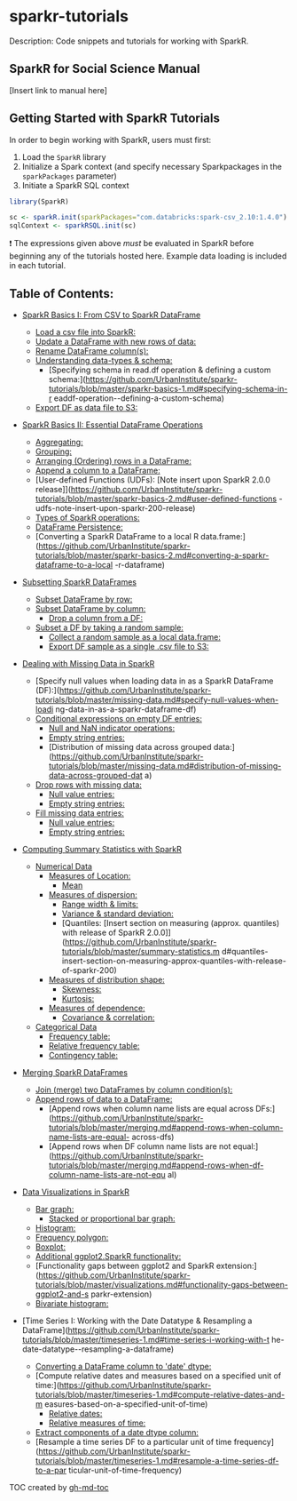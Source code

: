 # sparkr-tutorials

Description: Code snippets and tutorials for working with SparkR.

## SparkR for Social Science Manual

[Insert link to manual here]

## Getting Started with SparkR Tutorials

In order to begin working with SparkR, users must first:

1. Load the `SparkR` library
2. Initialize a Spark context (and specify necessary Sparkpackages in the `sparkPackages` parameter)
3. Initiate a SparkR SQL context

```r
library(SparkR)

sc <- sparkR.init(sparkPackages="com.databricks:spark-csv_2.10:1.4.0")
sqlContext <- sparkRSQL.init(sc)
```

:heavy_exclamation_mark: The expressions given above _must_ be evaluated in SparkR before beginning any of the tutorials hosted here. Example data loading is included in each tutorial.


## Table of Contents:

  * [SparkR Basics I: From CSV to SparkR DataFrame](https://github.com/UrbanInstitute/sparkr-tutorials/blob/master/sparkr-basics-1.md#sparkr-basics-i-from-csv-to-sparkr-dataframe)
      * [Load a csv file into SparkR:](https://github.com/UrbanInstitute/sparkr-tutorials/blob/master/sparkr-basics-1.md#load-a-csv-file-into-sparkr)
      * [Update a DataFrame with new rows of data:](https://github.com/UrbanInstitute/sparkr-tutorials/blob/master/sparkr-basics-1.md#update-a-dataframe-with-new-rows-of-data)
      * [Rename DataFrame column(s):](https://github.com/UrbanInstitute/sparkr-tutorials/blob/master/sparkr-basics-1.md#rename-dataframe-columns)
      * [Understanding data\-types &amp; schema:](https://github.com/UrbanInstitute/sparkr-tutorials/blob/master/sparkr-basics-1.md#understanding-data-types--schema)
        * [Specifying schema in read\.df operation &amp; defining a custom schema:](https://github.com/UrbanInstitute/sparkr-tutorials/blob/master/sparkr-basics-1.md#specifying-schema-in-r               eaddf-operation--defining-a-custom-schema)
      * [Export DF as data file to S3:](https://github.com/UrbanInstitute/sparkr-tutorials/blob/master/sparkr-basics-1.md#export-df-as-data-file-to-s3)

  * [SparkR Basics II: Essential DataFrame Operations](https://github.com/UrbanInstitute/sparkr-tutorials/blob/master/sparkr-basics-2.md#sparkr-basics-ii-essential-dataframe-operations)
      * [Aggregating:](https://github.com/UrbanInstitute/sparkr-tutorials/blob/master/sparkr-basics-2.md#aggregating)
      * [Grouping:](https://github.com/UrbanInstitute/sparkr-tutorials/blob/master/sparkr-basics-2.md#grouping)
      * [Arranging (Ordering) rows in a DataFrame:](https://github.com/UrbanInstitute/sparkr-tutorials/blob/master/sparkr-basics-2.md#arranging-ordering-rows-in-a-dataframe)
      * [Append a column to a DataFrame:](https://github.com/UrbanInstitute/sparkr-tutorials/blob/master/sparkr-basics-2.md#append-a-column-to-a-dataframe)
      * [User\-defined Functions (UDFs): [Note insert upon SparkR 2\.0\.0 release]](https://github.com/UrbanInstitute/sparkr-tutorials/blob/master/sparkr-basics-2.md#user-defined-functions               -udfs-note-insert-upon-sparkr-200-release)
      * [Types of SparkR operations:](https://github.com/UrbanInstitute/sparkr-tutorials/blob/master/sparkr-basics-2.md#types-of-sparkr-operations)
      * [DataFrame Persistence:](https://github.com/UrbanInstitute/sparkr-tutorials/blob/master/sparkr-basics-2.md#dataframe-persistence)
      * [Converting a SparkR DataFrame to a local R data\.frame:](https://github.com/UrbanInstitute/sparkr-tutorials/blob/master/sparkr-basics-2.md#converting-a-sparkr-dataframe-to-a-local               -r-dataframe)

  * [Subsetting SparkR DataFrames](https://github.com/UrbanInstitute/sparkr-tutorials/blob/master/subsetting.md#subsetting-sparkr-dataframes)
      * [Subset DataFrame by row:](https://github.com/UrbanInstitute/sparkr-tutorials/blob/master/subsetting.md#subset-dataframe-by-row)
      * [Subset DataFrame by column:](https://github.com/UrbanInstitute/sparkr-tutorials/blob/master/subsetting.md#subset-dataframe-by-column)
        * [Drop a column from a DF:](https://github.com/UrbanInstitute/sparkr-tutorials/blob/master/subsetting.md#drop-a-column-from-a-df)
      * [Subset a DF by taking a random sample:](https://github.com/UrbanInstitute/sparkr-tutorials/blob/master/subsetting.md#subset-a-df-by-taking-a-random-sample)
        * [Collect a random sample as a local data\.frame:](https://github.com/UrbanInstitute/sparkr-tutorials/blob/master/subsetting.md#collect-a-random-sample-as-a-local-dataframe)
        * [Export DF sample as a single \.csv file to S3:](https://github.com/UrbanInstitute/sparkr-tutorials/blob/master/subsetting.md#export-df-sample-as-a-single-csv-file-to-s3)

  * [Dealing with Missing Data in SparkR](https://github.com/UrbanInstitute/sparkr-tutorials/blob/master/missing-data.md#dealing-with-missing-data-in-sparkr)
      * [Specify null values when loading data in as a SparkR DataFrame (DF):](https://github.com/UrbanInstitute/sparkr-tutorials/blob/master/missing-data.md#specify-null-values-when-loadi               ng-data-in-as-a-sparkr-dataframe-df)
      * [Conditional expressions on empty DF entries:](https://github.com/UrbanInstitute/sparkr-tutorials/blob/master/missing-data.md#conditional-expressions-on-empty-df-entries)
        * [Null and NaN indicator operations:](https://github.com/UrbanInstitute/sparkr-tutorials/blob/master/missing-data.md#null-and-nan-indicator-operations)
        * [Empty string entries:](https://github.com/UrbanInstitute/sparkr-tutorials/blob/master/missing-data.md#empty-string-entries)
        * [Distribution of missing data across grouped data:](https://github.com/UrbanInstitute/sparkr-tutorials/blob/master/missing-data.md#distribution-of-missing-data-across-grouped-dat               a)
      * [Drop rows with missing data:](https://github.com/UrbanInstitute/sparkr-tutorials/blob/master/missing-data.md#drop-rows-with-missing-data)
        * [Null value entries:](https://github.com/UrbanInstitute/sparkr-tutorials/blob/master/missing-data.md#null-value-entries)
        * [Empty string entries:](https://github.com/UrbanInstitute/sparkr-tutorials/blob/master/missing-data.md#empty-string-entries-1)
      * [Fill missing data entries:](https://github.com/UrbanInstitute/sparkr-tutorials/blob/master/missing-data.md#fill-missing-data-entries)
        * [Null value entries:](https://github.com/UrbanInstitute/sparkr-tutorials/blob/master/missing-data.md#null-value-entries-1)
        * [Empty string entries:](https://github.com/UrbanInstitute/sparkr-tutorials/blob/master/missing-data.md#empty-string-entries-2)

  * [Computing Summary Statistics with SparkR](https://github.com/UrbanInstitute/sparkr-tutorials/blob/master/summary-statistics.md#computing-summary-statistics-with-sparkr)
    * [Numerical Data](https://github.com/UrbanInstitute/sparkr-tutorials/blob/master/summary-statistics.md#numerical-data)
      * [Measures of Location:](https://github.com/UrbanInstitute/sparkr-tutorials/blob/master/summary-statistics.md#measures-of-location)
        * [Mean](https://github.com/UrbanInstitute/sparkr-tutorials/blob/master/summary-statistics.md#mean)
      * [Measures of dispersion:](https://github.com/UrbanInstitute/sparkr-tutorials/blob/master/summary-statistics.md#measures-of-dispersion)
        * [Range width &amp; limits:](https://github.com/UrbanInstitute/sparkr-tutorials/blob/master/summary-statistics.md#range-width--limits)
        * [Variance &amp; standard deviation:](https://github.com/UrbanInstitute/sparkr-tutorials/blob/master/summary-statistics.md#variance--standard-deviation)
        * [Quantiles: [Insert section on measuring (approx\. quantiles) with release of SparkR 2\.0\.0]](https://github.com/UrbanInstitute/sparkr-tutorials/blob/master/summary-statistics.m               d#quantiles-insert-section-on-measuring-approx-quantiles-with-release-of-sparkr-200)
      * [Measures of distribution shape:](https://github.com/UrbanInstitute/sparkr-tutorials/blob/master/summary-statistics.md#measures-of-distribution-shape)
        * [Skewness:](https://github.com/UrbanInstitute/sparkr-tutorials/blob/master/summary-statistics.md#skewness)
        * [Kurtosis:](https://github.com/UrbanInstitute/sparkr-tutorials/blob/master/summary-statistics.md#kurtosis)
      * [Measures of dependence:](https://github.com/UrbanInstitute/sparkr-tutorials/blob/master/summary-statistics.md#measures-of-dependence)
        * [Covariance &amp; correlation:](https://github.com/UrbanInstitute/sparkr-tutorials/blob/master/summary-statistics.md#covariance--correlation)
    * [Categorical Data](https://github.com/UrbanInstitute/sparkr-tutorials/blob/master/summary-statistics.md#categorical-data)
        * [Frequency table:](https://github.com/UrbanInstitute/sparkr-tutorials/blob/master/summary-statistics.md#frequency-table)
        * [Relative frequency table:](https://github.com/UrbanInstitute/sparkr-tutorials/blob/master/summary-statistics.md#relative-frequency-table)
        * [Contingency table:](https://github.com/UrbanInstitute/sparkr-tutorials/blob/master/summary-statistics.md#contingency-table)

  * [Merging SparkR DataFrames](https://github.com/UrbanInstitute/sparkr-tutorials/blob/master/merging.md#merging-sparkr-dataframes)
      * [Join (merge) two DataFrames by column condition(s):](https://github.com/UrbanInstitute/sparkr-tutorials/blob/master/merging.md#join-merge-two-dataframes-by-column-conditions)
      * [Append rows of data to a DataFrame:](https://github.com/UrbanInstitute/sparkr-tutorials/blob/master/merging.md#append-rows-of-data-to-a-dataframe)
        * [Append rows when column name lists are equal across DFs:](https://github.com/UrbanInstitute/sparkr-tutorials/blob/master/merging.md#append-rows-when-column-name-lists-are-equal-               across-dfs)
        * [Append rows when DF column name lists are not equal:](https://github.com/UrbanInstitute/sparkr-tutorials/blob/master/merging.md#append-rows-when-df-column-name-lists-are-not-equ               al)

  * [Data Visualizations in SparkR](https://github.com/UrbanInstitute/sparkr-tutorials/blob/master/visualizations.md#data-visualizations-in-sparkr)
      * [Bar graph:](https://github.com/UrbanInstitute/sparkr-tutorials/blob/master/visualizations.md#bar-graph)
        * [Stacked or proportional bar graph:](https://github.com/UrbanInstitute/sparkr-tutorials/blob/master/visualizations.md#stacked-or-proportional-bar-graph)
      * [Histogram:](https://github.com/UrbanInstitute/sparkr-tutorials/blob/master/visualizations.md#histogram)
      * [Frequency polygon:](https://github.com/UrbanInstitute/sparkr-tutorials/blob/master/visualizations.md#frequency-polygon)
      * [Boxplot:](https://github.com/UrbanInstitute/sparkr-tutorials/blob/master/visualizations.md#boxplot)
      * [Additional ggplot2\.SparkR functionality:](https://github.com/UrbanInstitute/sparkr-tutorials/blob/master/visualizations.md#additional-ggplot2sparkr-functionality)
      * [Functionality gaps between ggplot2 and SparkR extension:](https://github.com/UrbanInstitute/sparkr-tutorials/blob/master/visualizations.md#functionality-gaps-between-ggplot2-and-s               parkr-extension)
      * [Bivariate histogram:](https://github.com/UrbanInstitute/sparkr-tutorials/blob/master/visualizations.md#bivariate-histogram)

  * [Time Series I: Working with the Date Datatype &amp; Resampling a DataFrame](https://github.com/UrbanInstitute/sparkr-tutorials/blob/master/timeseries-1.md#time-series-i-working-with-t               he-date-datatype--resampling-a-dataframe)
      * [Converting a DataFrame column to 'date' dtype:](https://github.com/UrbanInstitute/sparkr-tutorials/blob/master/timeseries-1.md#converting-a-dataframe-column-to-date-dtype)
      * [Compute relative dates and measures based on a specified unit of time:](https://github.com/UrbanInstitute/sparkr-tutorials/blob/master/timeseries-1.md#compute-relative-dates-and-m               easures-based-on-a-specified-unit-of-time)
        * [Relative dates:](https://github.com/UrbanInstitute/sparkr-tutorials/blob/master/timeseries-1.md#relative-dates)
        * [Relative measures of time:](https://github.com/UrbanInstitute/sparkr-tutorials/blob/master/timeseries-1.md#relative-measures-of-time)
      * [Extract components of a date dtype column:](https://github.com/UrbanInstitute/sparkr-tutorials/blob/master/timeseries-1.md#extract-components-of-a-date-dtype-column)
      * [Resample a time series DF to a particular unit of time frequency](https://github.com/UrbanInstitute/sparkr-tutorials/blob/master/timeseries-1.md#resample-a-time-series-df-to-a-par               ticular-unit-of-time-frequency)

TOC created by [gh-md-toc](https://github.com/ekalinin/github-markdown-toc.go)
